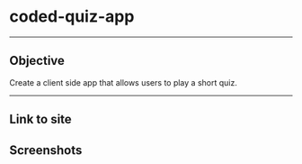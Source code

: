# coded-quiz-app

---

## Objective

Create a client side app that allows users to play a short quiz.

---

## Link to site

## Screenshots
